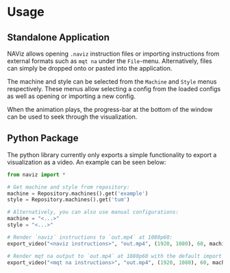 # Usage

## Standalone Application

NAViz allows opening `.naviz` instruction files or importing instructions from external formats such as `mqt na` under the `File`-menu.
Alternatively, files can simply be dropped onto or pasted into the application.

The machine and style can be selected from the `Machine` and `Style` menus respectively.
These menus allow selecting a config from the loaded configs as well as opening or importing a new config.

When the animation plays, the progress-bar at the bottom of the window can be used to seek through the visualization.

## Python Package

The python library currently only exports a simple functionality to export a visualization as a video.
An example can be seen below:

```python
from naviz import *

# Get machine and style from repository:
machine = Repository.machines().get('example')
style = Repository.machines().get('tum')

# Alternatively, you can also use manual configurations:
machine = "<...>"
style = "<...>"

# Render `naviz` instructions to `out.mp4` at 1080p60:
export_video("<naviz instructions>", "out.mp4", (1920, 1080), 60, machine, style)

# Render mqt na output to `out.mp4` at 1080p60 with the default import options:
export_video("<mqt na instructions>", "out.mp4", (1920, 1080), 60, machine, style, default_import_settings("MqtNa")) # Alternatively substitute the call to `default_import_settings` with your custom import settings
```